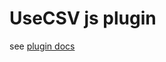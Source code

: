 
# UseCSV js plugin

see [plugin docs](https://docs.usecsv.com/docs/importer/client-libraries/js/getting-started)